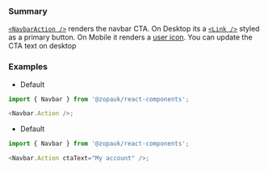 ### Summary

[`<NavbarAction />`](#/Components/Organisms/Navbar/NavbarSignIn) renders the navbar CTA. On Desktop its a [`<Link />`](#/Components/Atoms/Link) styled as a primary button. On Mobile it renders a [user icon](https://fontawesome.com/icons/user?style=solid). You can update the CTA text on desktop

### Examples

- Default

```ts { "props": { "style": { "backgroundColor": "#00B9A7" } } }
import { Navbar } from '@zopauk/react-components';

<Navbar.Action />;
```

- Default

```ts { "props": { "style": { "backgroundColor": "#00B9A7" } } }
import { Navbar } from '@zopauk/react-components';

<Navbar.Action ctaText="My account" />;
```
